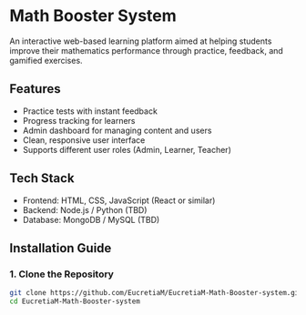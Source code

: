 # Math Booster System

An interactive web-based learning platform aimed at helping students improve their mathematics performance through practice, feedback, and gamified exercises.

##  Features

- Practice tests with instant feedback
- Progress tracking for learners
- Admin dashboard for managing content and users
- Clean, responsive user interface
- Supports different user roles (Admin, Learner, Teacher)

##  Tech Stack

- Frontend: HTML, CSS, JavaScript (React or similar)
- Backend: Node.js / Python (TBD)
- Database: MongoDB / MySQL (TBD)

##  Installation Guide

### 1. Clone the Repository

```bash
git clone https://github.com/EucretiaM/EucretiaM-Math-Booster-system.git
cd EucretiaM-Math-Booster-system
